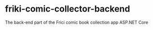 # friki-comic-collector-backend
The back-end part of the Frici comic book collection app ASP.NET Core
